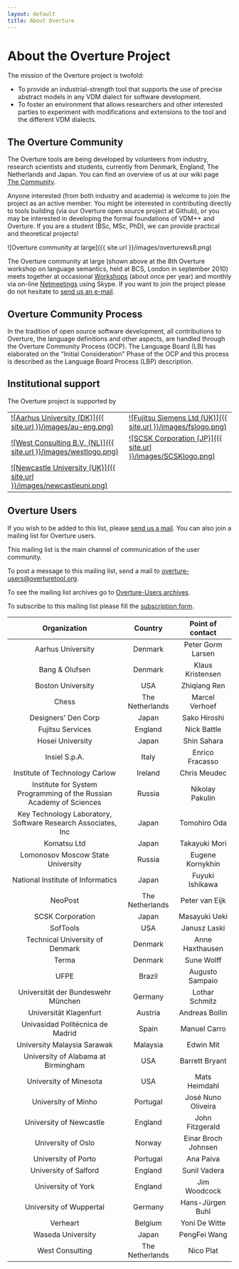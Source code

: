 ```yaml
---
layout: default
title: About Overture
---
```


# About the Overture Project

The mission of the Overture project is twofold:

- To provide an industrial-strength tool that supports the use of
  precise abstract models in any VDM dialect for software development.
- To foster an environment that allows researchers and other
  interested parties to experiment with modifications and extensions
  to the tool and the different VDM dialects.

## The Overture Community

The Overture tools are being developed by volunteers from industry,
research scientists and students, currently from Denmark, England, The
Netherlands and Japan.  You can find an overview of us at our wiki
page
[The Community](http://wiki.overturetool.org/index.php?title=The_Community).

Anyone interested (from both industry and academia) is welcome to join
the project as an active member.  You might be interested in
contributing directly to tools building (via our Overture open source
project at Github), or you may be interested in developing the formal
foundations of VDM++ and Overture.  If you are a student (BSc, MSc,
PhD), we can provide practical and theoretical projects!

![Overture community at large]({{ site.url }}/images/overturews8.png)

The Overture community at large (shown above at the 8th Overture
workshop on language semantics, held at BCS, London in september 2010)
meets together at occasional
[Workshops](http://wiki.overturetool.org/index.php/Workshops) (about
once per year) and monthly via on-line
[Netmeetings](http://wiki.overturetool.org/index.php/NetMeetings)
using Skype.  If you want to join the project please do not hesitate
to [send us an e-mail](mailto:info@overturetool.org).

## Overture Community Process

In the tradition of open source software development, all
contributions to Overture, the language definitions and other aspects,
are handled through the Overture Community Process (OCP).  The
Language Board (LB) has elaborated on the "Initial Consideration"
Phase of the OCP and this process is described as the Language Board
Process (LBP) description.

## Institutional support

The Overture project is supported by

|||
|----|----|
| [ ![Aarhus University (DK)]({{ site.url }}/images/au-eng.png) ](http://eng.au.dk/en/) | [ ![Fujitsu Siemens Ltd (UK)]({{ site.url }}/images/fslogo.png) ](http://uk.fujitsu.com)				|
| [ ![West Consulting B.V. (NL)]({{ site.url }}/images/westlogo.png) ](http://www.west.nl)                 | [ ![SCSK Corporation (JP)]({{ site.url }}/images/SCSKlogo.png) ](http://www.scsk.jp/index_en.html) |
| [ ![Newcastle University (UK)]({{ site.url }}/images/newcastleuni.png) ](http://www.ncl.ac.uk/)          |                                                                                                        |

## Overture Users

If you wish to be added to this list, please
[send us a mail](mailto:info@overturetool.org). You can also join a
mailing list for Overture users.

This mailing list is the main channel of communication of the user
community.

To post a message to this mailing list, send a mail to
[overture-users@overturetool.org](mailto:overture-users@overturetool.org).

To see the mailing list archives go to
[Overture-Users archives](http://overturetool.hosting.west.nl/mailman/private/overture-users/).

To subscribe to this mailing list please fill the
[subscription form](http://overturetool.hosting.west.nl/mailman/listinfo/overture-users).

| Organization | Country | Point of contact |
|:------------:|:-------:|:----------------:|
| Aarhus University | Denmark | Peter Gorm Larsen |
| Bang & Olufsen | Denmark | Klaus Kristensen |
| Boston University | USA | Zhiqiang Ren |
| Chess | The Netherlands | Marcel Verhoef |
| Designers' Den Corp | Japan | Sako Hiroshi |
| Fujitsu Services | England | Nick Battle |
| Hosei University | Japan | Shin Sahara |
| Insiel S.p.A. | Italy | Enrico Fracasso |
| Institute of Technology Carlow | Ireland | Chris Meudec |
| Institute for System Programming of the Russian Academy of Sciences | Russia | Nikolay Pakulin |
| Key Technology Laboratory, Software Research Associates, Inc | Japan | Tomohiro Oda |
| Komatsu Ltd | Japan | Takayuki Mori |
| Lomonosov Moscow State University | Russia | Eugene Kornykhin |
| National Institute of Informatics | Japan | Fuyuki Ishikawa |
| NeoPost | The Netherlands | Peter van Eijk |
| SCSK Corporation | Japan | Masayuki Ueki |
| SofTools | USA | Janusz Laski |
| Technical University of Denmark | Denmark | Anne Haxthausen |
| Terma | Denmark | Sune Wolff |
| UFPE | Brazil | Augusto Sampaio |
| Universität der Bundeswehr München | Germany | Lothar Schmitz |
| Universität Klagenfurt | Austria | Andreas Bollin |
| Univasidad Politécnica de Madrid | Spain | Manuel Carro |
| University Malaysia Sarawak | Malaysia | Edwin Mit |
| University of Alabama at Birmingham | USA | Barrett Bryant |
| University of Minesota | USA | Mats Heimdahl |
| University of Minho | Portugal | José Nuno Oliveira |
| University of Newcastle | England | John Fitzgerald |
| University of Oslo | Norway | Einar Broch Johnsen |
| University of Porto | Portugal | Ana Paiva |
| University of Salford | England | Sunil Vadera |
| University of York | England | Jim Woodcock |
| University of Wuppertal | Germany | Hans-Jürgen Buhl |
| Verheart | Belgium | Yoni De Witte |
| Waseda University | Japan | PengFei Wang |
| West Consulting | The Netherlands | Nico Plat |
